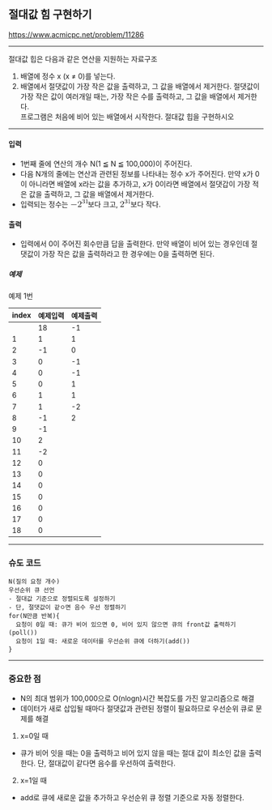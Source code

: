 ## 절대값 힘 구현하기

https://www.acmicpc.net/problem/11286

-----
절대값 힙은 다음과 같은 연산을 지원하는 자료구조
1. 배열에 정수 x (x ≠ 0)를 넣는다.
2. 배열에서 절댓값이 가장 작은 값을 출력하고, 그 값을 배열에서 제거한다. 절댓값이 가장 작은 값이 여러개일 때는, 가장 작은 수를 출력하고, 그 값을 배열에서 제거한다.  
프로그램은 처음에 비어 있는 배열에서 시작한다. 절대값 힙을 구현하시오
-----
#### 입력
- 1번째 줄에 연산의 개수 N(1 ≦ N ≦ 100,000)이 주어진다.
- 다음 N개의 줄에는 연산과 관련된 정보를 나타내는 정수 x가 주어진다. 만약 x가 0이 아니라면 배열에 x라는 값을 추가하고, x가 0이라면 배열에서 절댓갑이 가장 적은 값을 출력하고, 그 값을 배열에서 제거한다.
- 입력되는 정수는 ![img_32.png](img_32.png)보다 크고, ![img_33.png](img_33.png)보다 작다.

#### 출력
- 입력에서 0이 주어진 회수만큼 답을 출력한다. 만약 배열이 비어 있는 경우인데 절댓값이 가장 작은 값을 출력하라고 한 경우에는 0을 출력하면 된다.

##### 예제
예제 1번

| index | 예제입력 | 예제출력 |
|-------|------|------|
|       | 18   | -1   |
| 1     | 1    | 1    |
| 2     | -1   | 0    |
| 3     | 0    | -1   |
| 4     | 0    | -1   |
| 5     | 0    | 1    |
| 6     | 1    | 1    |
| 7     | 1    | -2   |
| 8     | -1   | 2    |
| 9     | -1   |      |
| 10    | 2    |      |
| 11    | -2   |      |
| 12    | 0    |      |
| 13    | 0    |      |
| 14    | 0    |      |
| 15    | 0    |      |
| 16    | 0    |      |
| 17    | 0    |      |
| 18    | 0    |      |

-----
### 슈도 코드
  ```
N(질의 요청 개수)
우선순위 큐 선언
- 절대값 기준으로 정렬되도록 설정하기
- 단, 절댓값이 같ㅇ면 음수 우선 정렬하기
for(N만큼 반복){
    요청이 0일 때: 큐가 비어 있으면 0, 비어 있지 않으면 큐의 front값 출력하기(poll())
    요청이 1일 때: 새로운 데이터를 우선순위 큐에 더하기(add())
}
  ```
-----
### 중요한 점
- N의 최대 범위가 100,000으로 O(nlogn)시간 복잡도를 가진 알고리즘으로 해결
- 데이터가 새로 삽입될 때마다 절댓값과 관련된 정렬이 필요하므로 우선순위 큐로 문제를 해결
1. x=0일 때  
- 큐가 비어 잇을 때는 0을 출력하고 비어 있지 않을 때는 절대 값이 최소인 값을 출력한다. 단, 절대값이 같다면 음수를 우선하여 출력한다.
2. x=1일 때  
- add로 큐에 새로운 값을 추가하고 우선순위 큐 정렬 기준으로 자동 정렬한다.